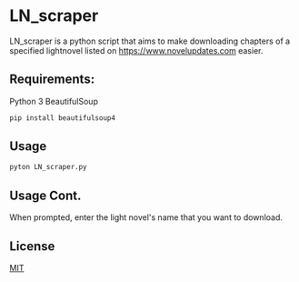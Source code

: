 # LN_scraper

LN_scraper is a python script that aims to make downloading chapters of a specified lightnovel listed on https://www.novelupdates.com easier.

## Requirements:
Python 3
BeautifulSoup

```bash
pip install beautifulsoup4
```

## Usage

```bash
pyton LN_scraper.py
```

## Usage Cont.
When prompted, enter the light novel's name that you want to download.

## License
[MIT](https://choosealicense.com/licenses/mit/)
